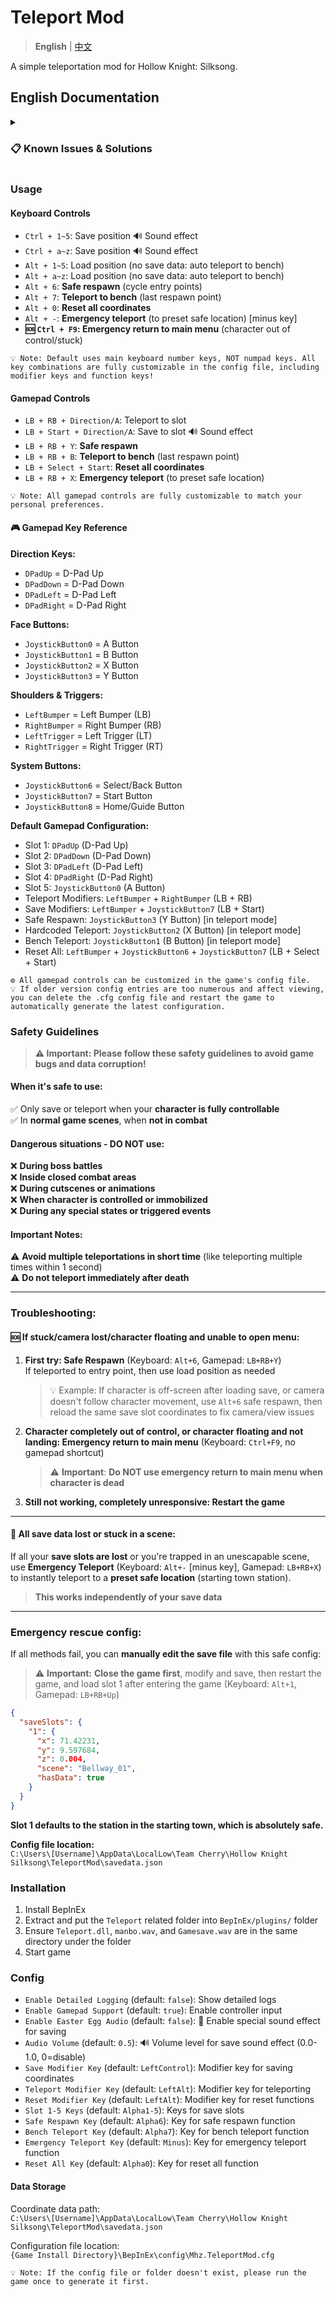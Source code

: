 # Teleport Mod

> **English** | [中文](README_zh.md)

A simple teleportation mod for Hollow Knight: Silksong.

## English Documentation

<details>
<summary><h3>📋 Known Issues & Solutions</h3></summary>

#### 🔧 Camera Issues
If you find the character is off-screen after teleporting, or the camera doesn't follow character movement (character walks directly out of screen boundaries), this is usually caused by skipping the game's camera transition mechanism during teleportation. For solutions, please refer to the Safe Respawn function in the [Troubleshooting Guide](#troubleshooting).

#### ⚠️ Teleporting to Unlocked Entry Points  
Both teleportation and Safe Respawn functions may sometimes teleport the character to unlocked entry points. Due to potential obstacles at unlocked entrances, the character might be "pushed into" unexpected closed areas. If you find yourself trapped in a scene that you cannot normally exit, please:
- Use **Teleport to Bench** function to return to the last save point
- Or use **Emergency Teleport** to return to a safe location
- Temporarily avoid saving coordinates in such areas

📍 **Special Note**: The "MEMORIUM" scene (requires double jump to reach) is prone to this issue. If teleported there before unlocking double jump, you will be trapped in the scene, please be extra careful.

</details>

### Usage

#### Keyboard Controls
- `Ctrl + 1~5`: Save position 🔊 Sound effect
- `Ctrl + a~z`: Save position 🔊 Sound effect
- `Alt + 1~5`: Load position (no save data: auto teleport to bench)
- `Alt + a~z`: Load position (no save data: auto teleport to bench)
- `Alt + 6`: **Safe respawn** (cycle entry points)
- `Alt + 7`: **Teleport to bench** (last respawn point)
- `Alt + 0`: **Reset all coordinates**
- `Alt + -`: **Emergency teleport** (to preset safe location) [minus key]
- **🆘 `Ctrl + F9`: Emergency return to main menu** (character out of control/stuck)

```
💡 Note: Default uses main keyboard number keys, NOT numpad keys. All key combinations are fully customizable in the config file, including modifier keys and function keys!
```

#### Gamepad Controls
- `LB + RB + Direction/A`: Teleport to slot
- `LB + Start + Direction/A`: Save to slot 🔊 Sound effect
- `LB + RB + Y`: **Safe respawn**
- `LB + RB + B`: **Teleport to bench** (last respawn point)
- `LB + Select + Start`: **Reset all coordinates**
- `LB + RB + X`: **Emergency teleport** (to preset safe location)

```
💡 Note: All gamepad controls are fully customizable to match your personal preferences.
```

#### 🎮 Gamepad Key Reference

**Direction Keys:**
- `DPadUp` = D-Pad Up
- `DPadDown` = D-Pad Down  
- `DPadLeft` = D-Pad Left
- `DPadRight` = D-Pad Right

**Face Buttons:**
- `JoystickButton0` = A Button
- `JoystickButton1` = B Button
- `JoystickButton2` = X Button
- `JoystickButton3` = Y Button

**Shoulders & Triggers:**
- `LeftBumper` = Left Bumper (LB)
- `RightBumper` = Right Bumper (RB)
- `LeftTrigger` = Left Trigger (LT)
- `RightTrigger` = Right Trigger (RT)

**System Buttons:**
- `JoystickButton6` = Select/Back Button
- `JoystickButton7` = Start Button
- `JoystickButton8` = Home/Guide Button

**Default Gamepad Configuration:**
- Slot 1: `DPadUp` (D-Pad Up)
- Slot 2: `DPadDown` (D-Pad Down)
- Slot 3: `DPadLeft` (D-Pad Left)
- Slot 4: `DPadRight` (D-Pad Right)
- Slot 5: `JoystickButton0` (A Button)
- Teleport Modifiers: `LeftBumper` + `RightBumper` (LB + RB)
- Save Modifiers: `LeftBumper` + `JoystickButton7` (LB + Start)
- Safe Respawn: `JoystickButton3` (Y Button) [in teleport mode]
- Hardcoded Teleport: `JoystickButton2` (X Button) [in teleport mode]
- Bench Teleport: `JoystickButton1` (B Button) [in teleport mode]
- Reset All: `LeftBumper` + `JoystickButton6` + `JoystickButton7` (LB + Select + Start)

```
⚙️ All gamepad controls can be customized in the game's config file.
💡 If older version config entries are too numerous and affect viewing, you can delete the .cfg config file and restart the game to automatically generate the latest configuration.
```

### Safety Guidelines

> **⚠️ Important: Please follow these safety guidelines to avoid game bugs and data corruption!**

#### When it's safe to use:
✅ Only save or teleport when your **character is fully controllable**  
✅ In **normal game scenes**, when **not in combat**

#### Dangerous situations - DO NOT use:
❌ **During boss battles**  
❌ **Inside closed combat areas**  
❌ **During cutscenes or animations**  
❌ **When character is controlled or immobilized**  
❌ **During any special states or triggered events**

#### Important Notes:
⚠️ **Avoid multiple teleportations in short time** (like teleporting multiple times within 1 second)  
⚠️ **Do not teleport immediately after death**

---

### Troubleshooting:

#### 🆘 If stuck/camera lost/character floating and unable to open menu:

1. **First try: Safe Respawn** (Keyboard: `Alt+6`, Gamepad: `LB+RB+Y`)  
   If teleported to entry point, then use load position as needed  
   > 💡 Example: If character is off-screen after loading save, or camera doesn't follow character movement, use `Alt+6` safe respawn, then reload the same save slot coordinates to fix camera/view issues

2. **Character completely out of control, or character floating and not landing: Emergency return to main menu** (Keyboard: `Ctrl+F9`, no gamepad shortcut)  
   > ⚠️ **Important**: **Do NOT use emergency return to main menu when character is dead**

3. **Still not working, completely unresponsive: Restart the game**

---

#### 🚨 All save data lost or stuck in a scene:

If all your **save slots are lost** or you're trapped in an unescapable scene, use **Emergency Teleport** (Keyboard: `Alt+-` [minus key], Gamepad: `LB+RB+X`) to instantly teleport to a **preset safe location** (starting town station).

> **This works independently of your save data**

---

### Emergency rescue config:

If all methods fail, you can **manually edit the save file** with this safe config:

> ⚠️ **Important:** **Close the game first**, modify and save, then restart the game, and load slot 1 after entering the game (Keyboard: `Alt+1`, Gamepad: `LB+RB+Up`)

```json
{
  "saveSlots": {
    "1": {
      "x": 71.42231,
      "y": 9.597684,
      "z": 0.004,
      "scene": "Bellway_01",
      "hasData": true
    }
  }
}
```

**Slot 1 defaults to the station in the starting town, which is absolutely safe.**

**Config file location:**  
`C:\Users\[Username]\AppData\LocalLow\Team Cherry\Hollow Knight Silksong\TeleportMod\savedata.json`

### Installation

1. Install BepInEx
2. Extract and put the `Teleport` related folder into `BepInEx/plugins/` folder
3. Ensure `Teleport.dll`, `manbo.wav`, and `Gamesave.wav` are in the same directory under the folder
4. Start game

### Config

- `Enable Detailed Logging` (default: `false`): Show detailed logs
- `Enable Gamepad Support` (default: `true`): Enable controller input
- `Enable Easter Egg Audio` (default: `false`): 🎵 Enable special sound effect for saving
- `Audio Volume` (default: `0.5`): 🔊 Volume level for save sound effect (0.0-1.0, 0=disable)
- `Save Modifier Key` (default: `LeftControl`): Modifier key for saving coordinates
- `Teleport Modifier Key` (default: `LeftAlt`): Modifier key for teleporting
- `Reset Modifier Key` (default: `LeftAlt`): Modifier key for reset functions
- `Slot 1-5 Keys` (default: `Alpha1-5`): Keys for save slots
- `Safe Respawn Key` (default: `Alpha6`): Key for safe respawn function
- `Bench Teleport Key` (default: `Alpha7`): Key for bench teleport function
- `Emergency Teleport Key` (default: `Minus`): Key for emergency teleport function
- `Reset All Key` (default: `Alpha0`): Key for reset all function

#### Data Storage
Coordinate data path:  
`C:\Users\[Username]\AppData\LocalLow\Team Cherry\Hollow Knight Silksong\TeleportMod\savedata.json`

Configuration file location:  
`{Game Install Directory}\BepInEx\config\Mhz.TeleportMod.cfg`

```
💡 Note: If the config file or folder doesn't exist, please run the game once to generate it first.
```
